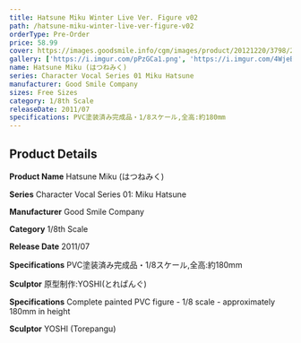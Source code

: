 ```yaml
---
title: Hatsune Miku Winter Live Ver. Figure v02
path: /hatsune-miku-winter-live-ver-figure-v02
orderType: Pre-Order
price: 58.99
cover: https://images.goodsmile.info/cgm/images/product/20121220/3798/22105/large/2106f14df9384833e5f01b3c13444c89.jpg
gallery: ['https://i.imgur.com/pPzGCa1.png', 'https://i.imgur.com/4WjeBjC.png', 'https://i.imgur.com/6AnvDWY.png', 'https://i.imgur.com/pPzGCa1.png', 'https://i.imgur.com/4WjeBjC.png', 'https://i.imgur.com/6AnvDWY.png', 'https://i.imgur.com/pPzGCa1.png', 'https://i.imgur.com/4WjeBjC.png', 'https://i.imgur.com/6AnvDWY.png']
name: Hatsune Miku (はつねみく)
series: Character Vocal Series 01 Miku Hatsune
manufacturer: Good Smile Company
sizes: Free Sizes
category: 1/8th Scale
releaseDate: 2011/07
specifications: PVC塗装済み完成品・1/8スケール,全高:約180mm
---
```


## Product Details

**Product Name**
Hatsune Miku (はつねみく)

**Series**
Character Vocal Series 01: Miku Hatsune

**Manufacturer**
Good Smile Company

**Category**
1/8th Scale

**Release Date**
2011/07

**Specifications**
PVC塗装済み完成品・1/8スケール,全高:約180mm

**Sculptor**
原型制作:YOSHI(とれぱんぐ)

**Specifications**
Complete painted PVC figure - 1/8 scale - approximately 180mm in height

**Sculptor**
YOSHI (Torepangu)

